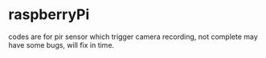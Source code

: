 # raspberryPi

codes are for pir sensor which trigger camera recording, not complete may have some bugs, will fix in time.
